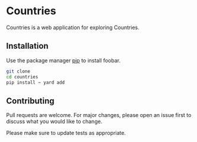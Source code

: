 # Countries

Countries is a web application for exploring Countries.

## Installation

Use the package manager [pip](https://pip.pypa.io/en/stable/) to install foobar.

```bash
git clone
cd countries
pip install ~ yard add
```

## Contributing

Pull requests are welcome. For major changes, please open an issue first
to discuss what you would like to change.

Please make sure to update tests as appropriate.